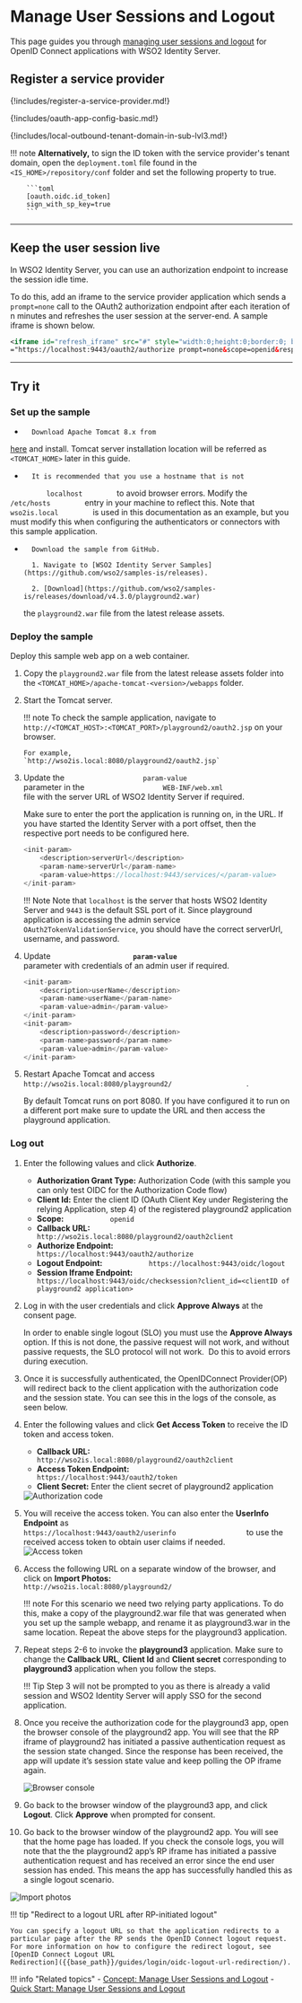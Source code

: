 # Manage User Sessions and Logout

This page guides you through [managing user sessions and logout]({{base_path}}/references/concepts/authentication/session-management) for OpenID Connect applications with WSO2 Identity Server.

## Register a service provider

{!includes/register-a-service-provider.md!}

{!includes/oauth-app-config-basic.md!}

{!includes/local-outbound-tenant-domain-in-sub-lvl3.md!}

!!! note
        **Alternatively,** to sign the ID token with the service provider's
        tenant domain, open the `deployment.toml` file
        found in the `<IS_HOME>/repository/conf` folder and
        set the following property to true.
    
        ```toml
        [oauth.oidc.id_token]
        sign_with_sp_key=true
        ```

----

## Keep the user session live

In WSO2 Identity Server, you can use an authorization endpoint to increase the session idle time.

To do this, add an iframe to the service provider application which sends a `prompt=none` call to the OAuth2 authorization endpoint after each iteration of n minutes and refreshes the user session at the server-end. A sample iframe is shown below.

``` xml
<iframe id="refresh_iframe" src="#" style="width:0;height:0;border:0; border:none;"></iframe><script>setInterval(function(){document.getElementById('refresh_iframe').src
="https://localhost:9443/oauth2/authorize prompt=none&scope=openid&response_type=code&redirect_uri=http%3A%2F%2Flocalhost%3A8080%2Fplayground2%2Fprompt-none callback.jsp&client_id=7x72byIYC40dlCuu6bovOTdK2MMa";},300000);</script>
```

----

## Try it

### Set up the sample

-       Download Apache Tomcat 8.x from
[here](https://tomcat.apache.org/download-80.cgi) and install. Tomcat
server installation location will be referred as `<TOMCAT_HOME>` later
in this guide.       

-       It is recommended that you use a hostname that is not
`          localhost         ` to avoid browser errors. Modify the
`          /etc/hosts         ` entry in your machine to reflect this.
Note that `          wso2is.local         ` is used in
this documentation as an example, but you must modify this when
configuring the authenticators or connectors with this sample
application.

-       Download the sample from GitHub.

        1. Navigate to [WSO2 Identity Server Samples](https://github.com/wso2/samples-is/releases).

        2. [Download](https://github.com/wso2/samples-is/releases/download/v4.3.0/playground2.war)
   the `playground2.war` file from the latest release assets.     
    
### Deploy the sample

Deploy this sample web app on a web container.

1.  Copy the `playground2.war` file from the latest release assets
    folder into the `<TOMCAT_HOME>/apache-tomcat-<version>/webapps` folder.

2.  Start the Tomcat server.

	!!! note 
		To check the sample application, navigate to
		`http://<TOMCAT_HOST>:<TOMCAT_PORT>/playground2/oauth2.jsp`
		on your browser.

		For example,
		`http://wso2is.local:8080/playground2/oauth2.jsp`

3.	Update the `                    param-value                   `
	parameter in the
	`                    WEB-INF/web.xml                   `
	file with the server URL of WSO2 Identity Server if
	required.  

	Make sure to enter the port the application is running on,
	in the URL. If you have started the Identity Server with a
	port offset, then the respective port needs to be
	configured here.

	``` java
	<init-param>
		<description>serverUrl</description>
		<param-name>serverUrl</param-name>
		<param-value>https://localhost:9443/services/</param-value>
	</init-param>
	```
	
	!!! Note 
		Note that `localhost` is the server that hosts WSO2 Identity
		Server and `9443` is the default SSL port of it. Since playground application is accessing the admin
		service `OAuth2TokenValidationService`, you should have the
		correct serverUrl, username, and password.
		
4.	Update
	**`                     param-value                    `**
	parameter with credentials of an admin user if required.

	``` java
	<init-param>
		<description>userName</description>
		<param-name>userName</param-name>
		<param-value>admin</param-value>
	</init-param>
	<init-param>
		<description>password</description>
		<param-name>password</param-name>
		<param-value>admin</param-value>
	</init-param>
	```

5.	Restart Apache Tomcat and access
	`                    http://wso2is.local:8080/playground2/                   ` .

	By default Tomcat runs on port 8080. If you have configured
	it to run on a different port make sure to update the URL
	and then access the playground application.

### Log out

1.  Enter the following values and click **Authorize**.  
    -   **Authorization Grant Type:** Authorization Code (with this
        sample you can only test OIDC for the Authorization Code flow)
    -   **Client Id:** Enter the client ID (OAuth Client Key under
        Registering the relying Application, step 4) of the registered
        playground2 application
    -   **Scope:** `            openid           `
    -   **Callback URL:**
        `            http://wso2is.local:8080/playground2/oauth2client           `
    -   **Authorize Endpoint:**
        `            https://localhost:9443/oauth2/authorize           `
    -   **Logout Endpoint:**
        `            https://localhost:9443/oidc/logout           `
    -   **Session Iframe Endpoint:**
        `            https://localhost:9443/oidc/checksession?client_id=<clientID of playground2 application>           `


2.  Log in with the user credentials and click **Approve Always** at the
    consent page.

    In order to enable single logout (SLO) you must use the **Approve
    Always** option. If this is not done, the passive request will not
    work, and without passive requests, the SLO protocol will not work. 
    Do this to avoid errors during execution.

3.  Once it is successfully authenticated, the OpenIDConnect
    Provider(OP) will redirect back to the client application with the
    authorization code and the session state. You can see this in the
    logs of the console, as seen below.
    
4.  Enter the following values and click **Get Access Token** to receive
    the ID token and access token.  
    -   **Callback URL:**
        `                         http://wso2is.local:8080/playground2/oauth2client                       `
    -   **Access Token Endpoint:**
        `                         https://localhost:9443/oauth2/token                       `
    -   **Client Secret:** Enter the client secret of playground2
        application
        
    <img name='authorization-code' src='{{base_path}}/assets/img/samples/authorization-code.png' class='img-zoomable' alt='Authorization code'/>
    
5.  You will receive the access token. You can also enter the **UserInfo
    Endpoint** as
    `                     https://localhost:9443/oauth2/userinfo                  `
    to use the received access token to obtain user claims if needed.  
    <img name='access-token' src='{{base_path}}/assets/img/samples/access-token.png' class='img-zoomable' alt='Access token'/> 
    
6.  Access the following URL on a separate window of the browser, and
    click on **Import Photos:**
    `          http://wso2is.local:8080/playground2/         `
    
    !!! note 
        For this scenario we need two relying party applications.
        To do this, make a copy of the playground2.war file that
        was generated when you set up the sample webapp, 
        and rename it as playground3.war in the same location. 
        Repeat the above steps for the playground3 application.
        
7.  Repeat steps 2-6 to invoke the **playground3** application. Make
    sure to change the **Callback URL**, **Client Id** and **Client
    secret** corresponding to **playground3** application when you
    follow the steps.
    
    !!! Tip 
        Step 3 will not be prompted to you as there is already a
        valid session and WSO2 Identity Server will apply SSO for the second
        application.

8.  Once you receive the authorization code for the playground3 app,
    open the browser console of the playground2 app. You will see that
    the RP iframe of playground2 has initiated a passive authentication
    request as the session state changed. Since the response has been
    received, the app will update it’s session state value and keep
    polling the OP iframe again.

    <img name='sesion-state' src='{{base_path}}/assets/img/samples/session-state.png' class='img-zoomable' alt='Browser console'/> 

9. Go back to the browser window of the playground3 app, and click
    **Logout**. Click **Approve** when prompted for consent.
    
10. Go back to the browser window of the playground2 app. You will see
    that the home page has loaded. If you check the console logs, you
    will note that the the playground2 app’s RP iframe has initiated a
    passive authentication request and has received an error since the
    end user session has ended. This means the app has successfully
    handled this as a single logout scenario.  
   <img name='import-photos' src='{{base_path}}/assets/img/samples/import-photos.png' class='img-zoomable' alt='Import photos'/> 


!!! tip "Redirect to a logout URL after RP-initiated logout"
    
    You can specify a logout URL so that the application redirects to a
    particular page after the RP sends the OpenID Connect logout request.
    For more information on how to configure the redirect logout, see
    [OpenID Connect Logout URL
    Redirection]({{base_path}}/guides/login/oidc-logout-url-redirection/).

        
!!! info "Related topics"
    - [Concept: Manage User Sessions and Logout]({{base_path}}/references/concepts/authentication/session-management)
    - [Quick Start: Manage User Sessions and Logout]({{base_path}}/quick-starts/oidc-session-management)


